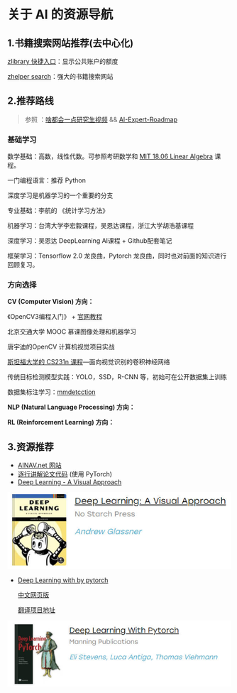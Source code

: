 # 关于 AI 的资源导航

## 1.书籍搜索网站推荐(去中心化)

[zlibrary 快捷入口](https://zlib.yibook.org/)：显示公共账户的额度

[zhelper search](https://tool.yibook.org/)：强大的书籍搜索网站

## 2.推荐路线

> 参照 ：[啥都会一点研究生视频](https://www.bilibili.com/video/BV16341177c1/?spm_id_from=333.1007.top_right_bar_window_history.content.click&vd_source=412ee9f1892496b8506f8302ac9d1437) && [AI-Expert-Roadmap](https://github.com/AMAI-GmbH/AI-Expert-Roadmap)

### 基础学习

数学基础：高数，线性代数。可参照考研数学和 [MIT 18.06 Linear Algebra](https://www.bilibili.com/video/BV16Z4y1U7oU/?spm_id_from=333.337.search-card.all.click&vd_source=412ee9f1892496b8506f8302ac9d1437) 课程。

一门编程语言：推荐 Python

深度学习是机器学习的一个重要的分支

专业基础：李航的 《统计学习方法》

机器学习：台湾大学李宏毅课程，吴恩达课程，浙江大学胡浩基课程

深度学习：吴恩达 DeepLearning AI课程 + Github配套笔记

框架学习：Tensorflow 2.0 龙良曲，Pytorch 龙良曲，同时也对前面的知识进行回顾复习。

### 方向选择

**CV (Computer Vision) 方向：**

《OpenCV3编程入门》 + [官网教程](https://docs.opencv.org/4.x/d9/df8/tutorial_root.html)

北京交通大学 MOOC 慕课图像处理和机器学习

唐宇迪的OpenCV 计算机视觉项目实战

[斯坦福大学的 CS231n 课程](http://cs231n.stanford.edu/schedule.html)—面向视觉识别的卷积神经网络

传统目标检测模型实践：YOLO，SSD，R-CNN 等，初始可在公开数据集上训练

数据集标注学习：[mmdetcction](https://github.com/open-mmlab/mmdetection)

**NLP (Natural Language Processing) 方向：**



**RL (Reinforcement Learning) 方向：**



## 3.资源推荐

- [AINAV.net 网站](https://www.ainav.net/)
- [逐行讲解论文代码](https://github.com/labmlai/annotated_deep_learning_paper_implementations) (使用 PyTorch)
- [Deep Learning - A Visual Approach](https://github.com/blueberrymusic/Deep-Learning-A-Visual-Approach)

![](tutorials_img/01.jpg)

- [Deep Learning with by pytorch](https://github.com/deep-learning-with-pytorch/dlwpt-code)

  [中文网页版](https://tangshusen.me/Deep-Learning-with-PyTorch-Chinese/#/)

  [翻译项目地址](https://github.com/ShusenTang/Deep-Learning-with-PyTorch-Chinese)

![](tutorials_img/02.jpg)

